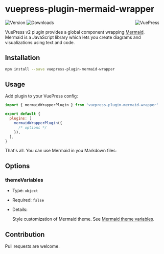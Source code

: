 # vuepress-plugin-mermaid-wrapper

<img src="https://avatars.githubusercontent.com/u/48539483?s=100" align="right" alt="VuePress" />

![Version](https://img.shields.io/npm/v/vuepress-plugin-mermaid-wrapper.svg)
![Downloads](https://img.shields.io/npm/dm/vuepress-plugin-mermaid-wrapper.svg)

VuePress v2 plugin provides a global component wrapping [Mermaid](https://mermaid-js.github.io/mermaid). Mermaid is a JavaScript library which lets you create diagrams and visualizations using text and code.

## Installation

```sh
npm install --save vuepress-plugin-mermaid-wrapper
```

## Usage

Add plugin to your VuePress config:

```js
import { mermaidWrapperPlugin } from 'vuepress-plugin-mermaid-wrapper'

export default {
  plugins: [
    mermaidWrapperPlugin({
      /* options */
    }),
  ],
}
```

That's all. You can use Mermaid in you Markdown files:

## Options

### themeVariables

- Type: `object`

- Required: `false`

- Details:

  Style customization of Mermaid theme. See [Mermaid theme variables](https://mermaid-js.github.io/mermaid/#/theming?id=customizing-themes-with-themevariables).

## Contribution

Pull requests are welcome.
